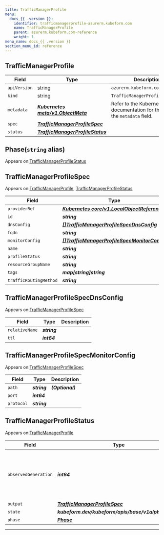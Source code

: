 ```yaml
---
title: TrafficManagerProfile
menu:
  docs_{{ .version }}:
    identifier: trafficmanagerprofile-azurerm.kubeform.com
    name: TrafficManagerProfile
    parent: azurerm.kubeform.com-reference
    weight: 1
menu_name: docs_{{ .version }}
section_menu_id: reference
---
```


## TrafficManagerProfile
| Field | Type | Description |
| ------ | ----- | ----------- |
| `apiVersion` | string | `azurerm.kubeform.com/v1alpha1` |
|    `kind` | string | `TrafficManagerProfile` |
| `metadata` | ***[Kubernetes meta/v1.ObjectMeta](https://kubernetes.io/docs/reference/generated/kubernetes-api/v1.13/#objectmeta-v1-meta)***|Refer to the Kubernetes API documentation for the fields of the `metadata` field.|
| `spec` | ***[TrafficManagerProfileSpec](#trafficmanagerprofilespec)***||
| `status` | ***[TrafficManagerProfileStatus](#trafficmanagerprofilestatus)***||
## Phase(`string` alias)

Appears on:[TrafficManagerProfileStatus](#trafficmanagerprofilestatus)

## TrafficManagerProfileSpec

Appears on:[TrafficManagerProfile](#trafficmanagerprofile), [TrafficManagerProfileStatus](#trafficmanagerprofilestatus)

| Field | Type | Description |
| ------ | ----- | ----------- |
| `providerRef` | ***[Kubernetes core/v1.LocalObjectReference](https://kubernetes.io/docs/reference/generated/kubernetes-api/v1.13/#localobjectreference-v1-core)***||
| `id` | ***string***||
| `dnsConfig` | ***[[]TrafficManagerProfileSpecDnsConfig](#trafficmanagerprofilespecdnsconfig)***||
| `fqdn` | ***string***| ***(Optional)*** |
| `monitorConfig` | ***[[]TrafficManagerProfileSpecMonitorConfig](#trafficmanagerprofilespecmonitorconfig)***||
| `name` | ***string***||
| `profileStatus` | ***string***| ***(Optional)*** |
| `resourceGroupName` | ***string***||
| `tags` | ***map[string]string***| ***(Optional)*** |
| `trafficRoutingMethod` | ***string***||
## TrafficManagerProfileSpecDnsConfig

Appears on:[TrafficManagerProfileSpec](#trafficmanagerprofilespec)

| Field | Type | Description |
| ------ | ----- | ----------- |
| `relativeName` | ***string***||
| `ttl` | ***int64***||
## TrafficManagerProfileSpecMonitorConfig

Appears on:[TrafficManagerProfileSpec](#trafficmanagerprofilespec)

| Field | Type | Description |
| ------ | ----- | ----------- |
| `path` | ***string***| ***(Optional)*** |
| `port` | ***int64***||
| `protocol` | ***string***||
## TrafficManagerProfileStatus

Appears on:[TrafficManagerProfile](#trafficmanagerprofile)

| Field | Type | Description |
| ------ | ----- | ----------- |
| `observedGeneration` | ***int64***| ***(Optional)*** Resource generation, which is updated on mutation by the API Server.|
| `output` | ***[TrafficManagerProfileSpec](#trafficmanagerprofilespec)***| ***(Optional)*** |
| `state` | ***kubeform.dev/kubeform/apis/base/v1alpha1.State***| ***(Optional)*** |
| `phase` | ***[Phase](#phase)***| ***(Optional)*** |
---
